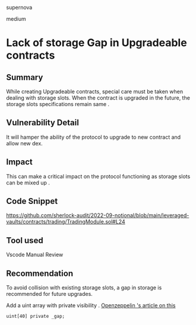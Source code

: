 supernova

medium

# Lack of storage Gap in Upgradeable contracts 

## Summary
While creating Upgradeable contracts, special care must be taken when dealing with storage slots. When the contract is upgraded in the future, the storage slots specifications remain same . 

## Vulnerability Detail
It will hamper the ability of the protocol to upgrade to new contract and allow new dex.

## Impact
This can make a critical impact on the protocol functioning as storage slots can be mixed up . 
## Code Snippet
https://github.com/sherlock-audit/2022-09-notional/blob/main/leveraged-vaults/contracts/trading/TradingModule.sol#L24
## Tool used
Vscode
Manual Review

## Recommendation
 To avoid collision with existing storage slots, a gap in storage is recommended for future upgrades.

Add a uint array with private visibility . 
[Openzeppelin 's article on this](https://docs.openzeppelin.com/upgrades-plugins/1.x/writing-upgradeable#use-upgradeable-libraries)

```solidity
uint[40] private _gap;
```